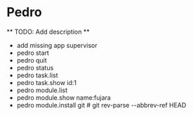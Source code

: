 Pedro
=====

** TODO: Add description **

* add missing app supervisor
* pedro start
* pedro quit
* pedro status
* pedro task.list
* pedro task.show id:1
* pedro module.list
* pedro module.show name:fujara
* pedro module.install git # git rev-parse --abbrev-ref HEAD
